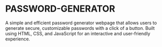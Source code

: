# PASSWORD-GENERATOR
A simple and efficient password generator webpage that allows users to generate secure, customizable passwords with a click of a button. Built using HTML, CSS, and JavaScript for an interactive and user-friendly experience.
